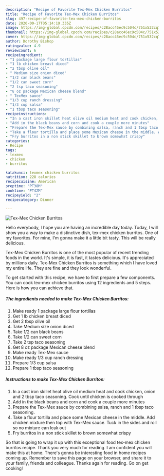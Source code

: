 ```yaml
---
description: "Recipe of Favorite Tex-Mex Chicken Burritos"
title: "Recipe of Favorite Tex-Mex Chicken Burritos"
slug: 497-recipe-of-favorite-tex-mex-chicken-burritos
date: 2020-09-17T05:14:10.335Z
image: https://img-global.cpcdn.com/recipes/c28acc46ec9c504c/751x532cq70/tex-mex-chicken-burritos-recipe-main-photo.jpg
thumbnail: https://img-global.cpcdn.com/recipes/c28acc46ec9c504c/751x532cq70/tex-mex-chicken-burritos-recipe-main-photo.jpg
cover: https://img-global.cpcdn.com/recipes/c28acc46ec9c504c/751x532cq70/tex-mex-chicken-burritos-recipe-main-photo.jpg
author: Dorothy Bishop
ratingvalue: 4.9
reviewcount: 6
recipeingredient:
- "1 package large flour tortillas"
- "1 lb chicken breast diced"
- "2 tbsp olive oil"
- " Medium size onion diced"
- "1/2 can black beans"
- "1/2 can sweet corn"
- "2 tsp taco seasoning"
- "8 oz package Mexican cheese blend"
- " TexMex sauce"
- "1/3 cup ranch dressing"
- "1/3 cup salsa"
- "1 tbsp taco seasoning"
recipeinstructions:
- "In a cast iron skillet heat olive oil medium heat and cook chicken, onion and 2 tbsp taco seasoning. Cook until chicken is cooked through"
- "Add in the black beans and corn and cook a couple more minutes"
- "Prepare the Tex-Mex sauce by combining salsa, ranch and 1 tbsp taco seasoning."
- "Take a flour tortilla and place some Mexican cheese in the middle. Add chicken mixture then top with Tex-Mex sauce. Tuck in the sides and roll so no mixture can leak out"
- "Fry burritos in a non stick skillet to brown somewhat crispy"
categories:
- Recipe
tags:
- texmex
- chicken
- burritos

katakunci: texmex chicken burritos 
nutrition: 228 calories
recipecuisine: American
preptime: "PT38M"
cooktime: "PT42M"
recipeyield: "2"
recipecategory: Dinner

---
```



![Tex-Mex Chicken Burritos](https://img-global.cpcdn.com/recipes/c28acc46ec9c504c/751x532cq70/tex-mex-chicken-burritos-recipe-main-photo.jpg)

Hello everybody, I hope you are having an incredible day today. Today, I will show you a way to make a distinctive dish, tex-mex chicken burritos. One of my favorites. For mine, I'm gonna make it a little bit tasty. This will be really delicious.

Tex-Mex Chicken Burritos is one of the most popular of recent trending foods in the world. It's simple, it is fast, it tastes delicious. It's appreciated by millions daily. Tex-Mex Chicken Burritos is something which I have loved my entire life. They are fine and they look wonderful.




To get started with this recipe, we have to first prepare a few components. You can cook tex-mex chicken burritos using 12 ingredients and 5 steps. Here is how you can achieve that.

<!--inarticleads1-->

##### The ingredients needed to make Tex-Mex Chicken Burritos:

1. Make ready 1 package large flour tortillas
1. Get 1 lb chicken breast diced
1. Get 2 tbsp olive oil
1. Take  Medium size onion diced
1. Take 1/2 can black beans
1. Take 1/2 can sweet corn
1. Take 2 tsp taco seasoning
1. Get 8 oz package Mexican cheese blend
1. Make ready  Tex-Mex sauce
1. Make ready 1/3 cup ranch dressing
1. Prepare 1/3 cup salsa
1. Prepare 1 tbsp taco seasoning




<!--inarticleads2-->

##### Instructions to make Tex-Mex Chicken Burritos:

1. In a cast iron skillet heat olive oil medium heat and cook chicken, onion and 2 tbsp taco seasoning. Cook until chicken is cooked through
1. Add in the black beans and corn and cook a couple more minutes
1. Prepare the Tex-Mex sauce by combining salsa, ranch and 1 tbsp taco seasoning.
1. Take a flour tortilla and place some Mexican cheese in the middle. Add chicken mixture then top with Tex-Mex sauce. Tuck in the sides and roll so no mixture can leak out
1. Fry burritos in a non stick skillet to brown somewhat crispy




So that is going to wrap it up with this exceptional food tex-mex chicken burritos recipe. Thank you very much for reading. I am confident you will make this at home. There's gonna be interesting food in home recipes coming up. Remember to save this page on your browser, and share it to your family, friends and colleague. Thanks again for reading. Go on get cooking!
